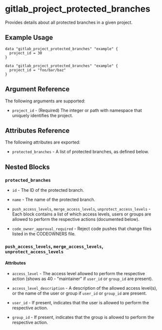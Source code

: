 # gitlab\_project\_protected\_branches

Provides details about all protected branches in a given project.

## Example Usage

```hcl
data "gitlab_project_protected_branches" "example" {
  project_id = 30
}
```

```hcl
data "gitlab_project_protected_branches" "example" {
  project_id = "foo/bar/baz"
}
```

## Argument Reference

The following arguments are supported:

* `project_id` - (Required) The integer or path with namespace that uniquely identifies the project.

## Attributes Reference

The following attributes are exported:

* `protected_branches` - A list of protected branches, as defined below.

## Nested Blocks

### `protected_branches`

* `id` - The ID of the protected branch.

* `name` - The name of the protected branch.

* `push_access_levels`, `merge_access_levels`, `unprotect_access_levels` - Each block contains a list of which access levels, users or groups are allowed to perform the respective actions (documented below).

* `code_owner_approval_required` - Reject code pushes that change files listed in the CODEOWNERS file.

### `push_access_levels`, `merge_access_levels`, `unprotect_access_levels`

#### Attributes

* `access_level` - The access level allowed to perform the respective action (shows as 40 - "maintainer" if `user_id` or `group_id` are present).

* `access_level_description` - A description of the allowed access level(s), or the name of the user or group if `user_id` or `group_id` are present.

* `user_id` - If present, indicates that the user is allowed to perform the respective action.

* `group_id` - If present, indicates that the group is allowed to perform the respective action.
